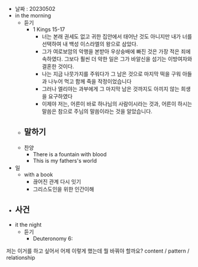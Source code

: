 - 날짜 : 20230502
- in the morning
	- 듣기
		- 1 Kings 15-17
			- 너는 본래 권세도 없고 귀한 집안에서 태어난 것도 아니지만 내가 너를 선택하여 내 백성 이스라엘의 왕으로 삼았다. 
			- 그가 여로보암의 악행을 본받아 우상숭배에 빠진 것은 가장 적은 죄에 속하였다. 그보다 훨씬 더 악한 일은 그가 바알신을 섬기는 이방여자와 결혼한 것이다.
			- 나는 지금 나뭇가지를 주워다가 그 남은 것으로 마지막 떡을 구워 아들과 나누어 먹고 함께 죽을 작정이었습니다
			- 그러나 엘리야는 과부에게 그 마지막 남은 것까지도 아끼지 않는 희생을 요구하였다
			- 이제야 저는, 어른이 바로 하나님의 사람이시라는 것과, 어른이 하시는 말씀은 참으로 주님의 말씀이라는 것을 알았습니다.
	- 말하기
		- 
	- 찬양
		- There is a fountain with blood
		- This is my fathers's world
- 일
	- with a book
		- 끊어진 관계 다시 잇기
		- 그리스도인을 위한 인간이해
- 사건
	- 
- it the night
	- 듣기
		- Deuteronomy 6:






저는 이거를 하고 싶어서 어제 이렇게 했는데 뭘 바꿔야 할까요?
content / pattern / relationship